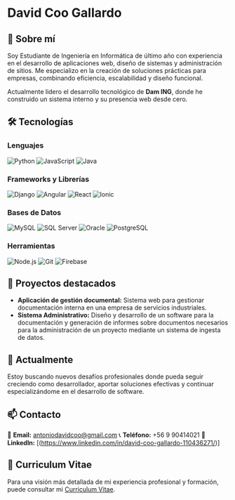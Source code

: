 # David Coo Gallardo

## 🚀 Sobre mí

Soy Estudiante de Ingeniería en Informática de último año con experiencia en el desarrollo de aplicaciones web, diseño de sistemas y administración de sitios. Me especializo en la creación de soluciones prácticas para empresas, combinando eficiencia, escalabilidad y diseño funcional.

Actualmente lidero el desarrollo tecnológico de **Dam ING**, donde he construido un sistema interno y su presencia web desde cero.

## 🛠️ Tecnologías

### Lenguajes

![Python](https://img.shields.io/badge/-Python-3776AB?style=for-the-badge&logo=python&logoColor=white)  ![JavaScript](https://img.shields.io/badge/-JavaScript-F7DF1E?style=for-the-badge&logo=javascript&logoColor=black)  ![Java](https://img.shields.io/badge/-Java-007396?style=for-the-badge&logo=java&logoColor=white) 

### Frameworks y Librerías

 ![Django](https://img.shields.io/badge/-Django-092E20?style=for-the-badge&logo=django&logoColor=white)  ![Angular](https://img.shields.io/badge/-Angular-DD0031?style=for-the-badge&logo=angular&logoColor=white)  ![React](https://img.shields.io/badge/-React-20232A?style=for-the-badge&logo=react&logoColor=61DAFB)  ![Ionic](https://img.shields.io/badge/-Ionic-3880FF?style=for-the-badge&logo=ionic&logoColor=white) 

### Bases de Datos

 ![MySQL](https://img.shields.io/badge/-MySQL-4479A1?style=for-the-badge&logo=mysql&logoColor=white)  ![SQL Server](https://img.shields.io/badge/-SQL%20Server-CC2927?style=for-the-badge&logo=microsoft-sql-server&logoColor=white)  ![Oracle](https://img.shields.io/badge/-Oracle-F80000?style=for-the-badge&logo=oracle&logoColor=white) 
![PostgreSQL](https://img.shields.io/badge/-PostgreSQL-228B22?style=for-the-badge&logo=postgresql&logoColor=white)

### Herramientas

 ![Node.js](https://img.shields.io/badge/-Node.js-339933?style=for-the-badge&logo=nodedotjs&logoColor=white)  ![Git](https://img.shields.io/badge/-Git-F05032?style=for-the-badge&logo=git&logoColor=white)  ![Firebase](https://img.shields.io/badge/-Firebase-FFCA28?style=for-the-badge&logo=firebase&logoColor=black) 

## 📂 Proyectos destacados

- **Aplicación de gestión documental:** Sistema web para gestionar documentación interna en una empresa de servicios industriales.
- **Sistema Administrativo:** Diseño y desarrollo de un software para la documentación y generación de informes sobre documentos necesarios para la administración de un proyecto mediante un sistema de ingesta de datos.

## 🌱 Actualmente

Estoy buscando nuevos desafíos profesionales donde pueda seguir creciendo como desarrollador, aportar soluciones efectivas y continuar especializándome en el desarrollo de software.

## 📫 Contacto

📧 **Email:** antoniodavidcoo@gmail.com
📞 **Teléfono:** +56 9 90414021 
🔗 **LinkedIn:** [(https://www.linkedin.com/in/david-coo-gallardo-110436271/)]

## 📄 Curriculum Vitae

Para una visión más detallada de mi experiencia profesional y formación, puede consultar mi [Curriculum Vitae](./Curriculum%20Vitae%20David.pdf).
